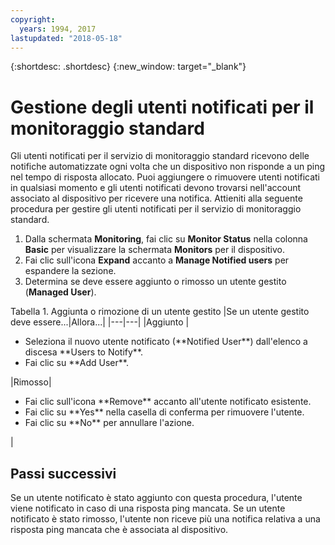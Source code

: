 ```yaml
---
copyright:
  years: 1994, 2017
lastupdated: "2018-05-18"
---
```


{:shortdesc: .shortdesc}
{:new_window: target="_blank"}

# Gestione degli utenti notificati per il monitoraggio standard

Gli utenti notificati per il servizio di monitoraggio standard ricevono delle notifiche automatizzate ogni volta che un dispositivo non risponde a un ping nel tempo di risposta allocato. Puoi aggiungere o rimuovere utenti notificati in qualsiasi momento e gli utenti notificati devono trovarsi nell'account associato al dispositivo per ricevere una notifica. Attieniti alla seguente procedura per gestire gli utenti notificati per il servizio di monitoraggio standard.

1. Dalla schermata **Monitoring**, fai clic su **Monitor Status** nella colonna **Basic** per visualizzare la schermata **Monitors** per il dispositivo.
3. Fai clic sull'icona **Expand** accanto a **Manage Notified users** per espandere la sezione.
4. Determina se deve essere aggiunto o rimosso un utente gestito (**Managed User**).

<caption>Tabella 1. Aggiunta o rimozione di un utente gestito</caption>
|Se un utente gestito deve essere...|Allora...|
|---|---|
|Aggiunto |<ul><li>Seleziona il nuovo utente notificato (**Notified User**) dall'elenco a discesa **Users to Notify**. </li><li>Fai clic su **Add User**.</li></ul>
|Rimosso|<ul><li>Fai clic sull'icona **Remove** accanto all'utente notificato esistente.</li><li>Fai clic su **Yes** nella casella di conferma per rimuovere l'utente.</li><li>Fai clic su **No** per annullare l'azione.</li></ul>|

## Passi successivi

Se un utente notificato è stato aggiunto con questa procedura, l'utente viene notificato in caso di una risposta ping mancata. Se un utente notificato è stato rimosso, l'utente non riceve più una notifica relativa a una risposta ping mancata che è associata al dispositivo. 

